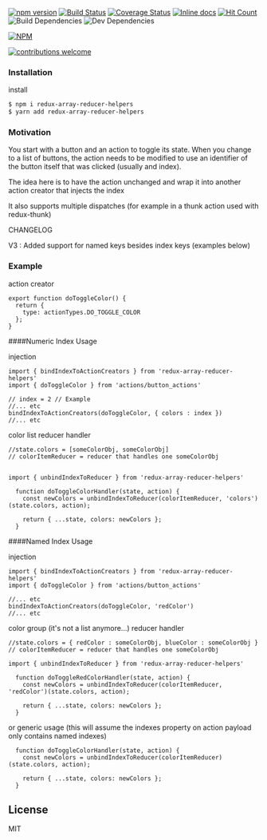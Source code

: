 [![npm version](https://badge.fury.io/js/redux-reducer-array-helpers.svg)](https://badge.fury.io/js/redux-reducer-array-helpers)
[![Build Status](https://travis-ci.org/kamikazePT/redux-reducer-array-helpers.svg?branch=master)](https://travis-ci.org/kamikazePT/redux-reducer-array-helpers)
[![Coverage Status](https://coveralls.io/repos/github/kamikazePT/redux-reducer-array-helpers/badge.svg?branch=master)](https://coveralls.io/github/kamikazePT/redux-reducer-array-helpers?branch=master)
[![Inline docs](http://inch-ci.org/github/kamikazePT/redux-reducer-array-helpers.svg?branch=master)](http://inch-ci.org/github/kamikazePT/redux-reducer-array-helpers)
[![Hit Count](http://hits.dwyl.io/kamikazePT/redux-reducer-array-helpers.svg)](http://hits.dwyl.io/kamikazePT/redux-reducer-array-helpers)
![Build Dependencies](https://david-dm.org/kamikazePT/redux-reducer-array-helpers.svg)
![Dev Dependencies](https://david-dm.org/kamikazePT/redux-reducer-array-helpers/dev-status.svg)

[![NPM](https://nodei.co/npm/redux-reducer-array-helpers.png?downloads=true&downloadRank=true&stars=true)](https://nodei.co/npm/redux-reducer-array-helpers/)

[![contributions welcome](https://img.shields.io/badge/contributions-welcome-brightgreen.svg?style=flat)](https://github.com/kamikazePT/redux-reducer-array-helpers/issues)

### Installation

install 

```sh
$ npm i redux-array-reducer-helpers 
$ yarn add redux-array-reducer-helpers
```

### Motivation

You start with a button and an action to toggle its state.
When you change to a list of buttons, the action needs to be modified to use an identifier of the button itself that was clicked (usually and index).

The idea here is to have the action unchanged and wrap it into another action creator that injects the index

It also supports multiple dispatches (for example in a thunk action used with redux-thunk)

CHANGELOG

V3 : Added support for named keys besides index keys (examples below)

### Example

action creator
```
export function doToggleColor() {
  return {
    type: actionTypes.DO_TOGGLE_COLOR
  };
}
```

####Numeric Index Usage

injection
```
import { bindIndexToActionCreators } from 'redux-array-reducer-helpers'
import { doToggleColor } from 'actions/button_actions'

// index = 2 // Example
//... etc
bindIndexToActionCreators(doToggleColor, { colors : index })
//... etc

```

color list reducer handler
```
//state.colors = [someColorObj, someColorObj]
// colorItemReducer = reducer that handles one someColorObj


import { unbindIndexToReducer } from 'redux-array-reducer-helpers'

  function doToggleColorHandler(state, action) {
    const newColors = unbindIndexToReducer(colorItemReducer, 'colors')(state.colors, action);

    return { ...state, colors: newColors };
  }

```

####Named Index Usage

injection
```
import { bindIndexToActionCreators } from 'redux-array-reducer-helpers'
import { doToggleColor } from 'actions/button_actions'

//... etc
bindIndexToActionCreators(doToggleColor, 'redColor')
//... etc

```

color group (it's not a list anymore...) reducer handler
```
//state.colors = { redColor : someColorObj, blueColor : someColorObj }
// colorItemReducer = reducer that handles one someColorObj

import { unbindIndexToReducer } from 'redux-array-reducer-helpers'

  function doToggleRedColorHandler(state, action) {
    const newColors = unbindIndexToReducer(colorItemReducer, 'redColor')(state.colors, action);

    return { ...state, colors: newColors };
  }
```
  or generic usage (this will assume the indexes property on action payload only contains named indexes)
```
  function doToggleColorHandler(state, action) {
    const newColors = unbindIndexToReducer(colorItemReducer)(state.colors, action);

    return { ...state, colors: newColors };
  }

```

License
----

MIT